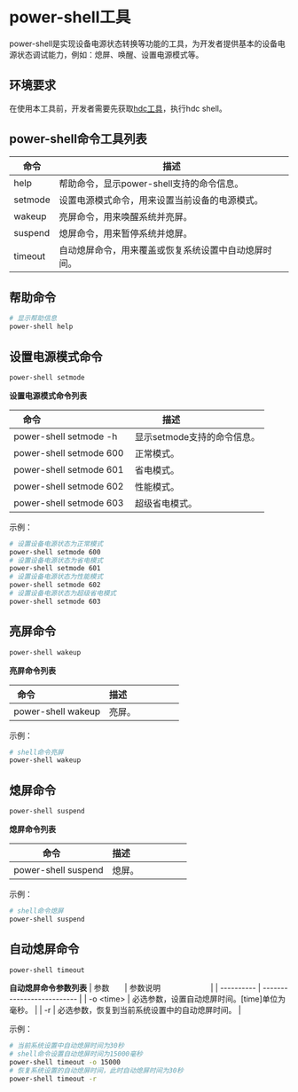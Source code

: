# power-shell工具


power-shell是实现设备电源状态转换等功能的工具，为开发者提供基本的设备电源状态调试能力，例如：熄屏、唤醒、设置电源模式等。

## 环境要求

<!--RP1-->
在使用本工具前，开发者需要先获取[hdc工具](../dfx/hdc.md)，执行hdc shell。
<!--RP1End-->


## power-shell命令工具列表

| 命令 | 描述 |
| -------- | -------- |
| help | 帮助命令，显示power-shell支持的命令信息。 |
| setmode | 设置电源模式命令，用来设置当前设备的电源模式。 |
| wakeup | 亮屏命令，用来唤醒系统并亮屏。 |
| suspend | 熄屏命令，用来暂停系统并熄屏。|
| timeout | 自动熄屏命令，用来覆盖或恢复系统设置中自动熄屏时间。 |


## 帮助命令

```bash
# 显示帮助信息
power-shell help
```


## 设置电源模式命令

```bash
power-shell setmode
```

**设置电源模式命令列表**

| 命令                                | 描述                       |
| ----------------------------------- | -------------------------- |
| power-shell setmode -h | 显示setmode支持的命令信息。 |
| power-shell setmode 600 | 正常模式。 |
| power-shell setmode 601 | 省电模式。 |
| power-shell setmode 602 | 性能模式。 |
| power-shell setmode 603 | 超级省电模式。 |

示例：
```bash
# 设置设备电源状态为正常模式
power-shell setmode 600
# 设置设备电源状态为省电模式
power-shell setmode 601
# 设置设备电源状态为性能模式
power-shell setmode 602
# 设置设备电源状态为超级省电模式
power-shell setmode 603
```


## 亮屏命令

```bash
power-shell wakeup
```

**亮屏命令列表**

| 命令                          | 描述                     |
| ----------------------------- | ------------------------ |
| power-shell wakeup | 亮屏。 |


示例：

```bash
# shell命令亮屏
power-shell wakeup
```


## 熄屏命令

```bash
power-shell suspend
```


**熄屏命令列表**

| 命令       | 描述                       |
| ---------- | -------------------------- |
| power-shell suspend  | 熄屏。 |


示例：

```bash
# shell命令熄屏
power-shell suspend
```

## 自动熄屏命令

```bash
power-shell timeout
```

**自动熄屏命令参数列表**
| 参数       | 参数说明                       |
| ---------- | -------------------------- |
| -o \<time\> | 必选参数，设置自动熄屏时间。[time]单位为毫秒。 |
| -r | 必选参数，恢复到当前系统设置中的自动熄屏时间。 |

示例：

```bash
# 当前系统设置中自动熄屏时间为30秒
# shell命令设置自动熄屏时间为15000毫秒
power-shell timeout -o 15000
# 恢复系统设置的自动熄屏时间，此时自动熄屏时间为30秒
power-shell timeout -r
```
